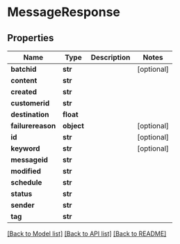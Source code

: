 # MessageResponse

## Properties
Name | Type | Description | Notes
------------ | ------------- | ------------- | -------------
**batchid** | **str** |  | [optional] 
**content** | **str** |  | 
**created** | **str** |  | 
**customerid** | **str** |  | 
**destination** | **float** |  | 
**failurereason** | **object** |  | [optional] 
**id** | **str** |  | [optional] 
**keyword** | **str** |  | [optional] 
**messageid** | **str** |  | 
**modified** | **str** |  | 
**schedule** | **str** |  | 
**status** | **str** |  | 
**sender** | **str** |  | 
**tag** | **str** |  | 

[[Back to Model list]](../README.md#documentation-for-models) [[Back to API list]](../README.md#documentation-for-api-endpoints) [[Back to README]](../README.md)

